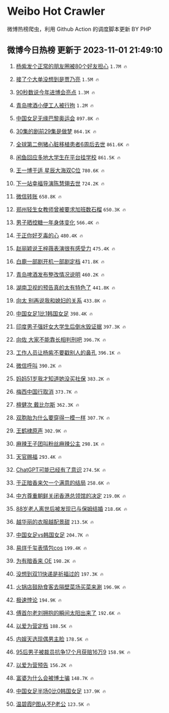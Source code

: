# Weibo Hot Crawler 



微博热榜爬虫，利用 Github Action 的调度脚本更新 BY PHP 


## 微博今日热榜 更新于 2023-11-01 21:49:10 
1. [杨紫发个正常的朋友圈被80个好友担心](https://s.weibo.com/weibo?q=%23%E6%9D%A8%E7%B4%AB%E5%8F%91%E4%B8%AA%E6%AD%A3%E5%B8%B8%E7%9A%84%E6%9C%8B%E5%8F%8B%E5%9C%88%E8%A2%AB80%E4%B8%AA%E5%A5%BD%E5%8F%8B%E6%8B%85%E5%BF%83%23&t=31&band_rank=1&Refer=top) `1.7M 🔥` 

1. [接了个大单没想到是贾乃亮](https://s.weibo.com/weibo?q=%23%E6%8E%A5%E4%BA%86%E4%B8%AA%E5%A4%A7%E5%8D%95%E6%B2%A1%E6%83%B3%E5%88%B0%E6%98%AF%E8%B4%BE%E4%B9%83%E4%BA%AE%23&t=31&band_rank=2&Refer=top) `1.5M 🔥` 

1. [90秒数说今年进博会亮点](https://s.weibo.com/weibo?q=%2390%E7%A7%92%E6%95%B0%E8%AF%B4%E4%BB%8A%E5%B9%B4%E8%BF%9B%E5%8D%9A%E4%BC%9A%E4%BA%AE%E7%82%B9%23&t=31&band_rank=3&Refer=top) `1.3M 🔥` 

1. [青岛啤酒小便工人被行拘](https://s.weibo.com/weibo?q=%23%E9%9D%92%E5%B2%9B%E5%95%A4%E9%85%92%E5%B0%8F%E4%BE%BF%E5%B7%A5%E4%BA%BA%E8%A2%AB%E8%A1%8C%E6%8B%98%23&t=31&band_rank=4&Refer=top) `1.2M 🔥` 

1. [中国女足无缘巴黎奥运会](https://s.weibo.com/weibo?q=%23%E4%B8%AD%E5%9B%BD%E5%A5%B3%E8%B6%B3%E6%97%A0%E7%BC%98%E5%B7%B4%E9%BB%8E%E5%A5%A5%E8%BF%90%E4%BC%9A%23&t=31&band_rank=5&Refer=top) `897.8K 🔥` 

1. [30集的剧前29集是做梦](https://s.weibo.com/weibo?q=%2330%E9%9B%86%E7%9A%84%E5%89%A7%E5%89%8D29%E9%9B%86%E6%98%AF%E5%81%9A%E6%A2%A6%23&t=31&band_rank=6&Refer=top) `864.1K 🔥` 

1. [全球第二例猪心脏移植患者6周后去世](https://s.weibo.com/weibo?q=%23%E5%85%A8%E7%90%83%E7%AC%AC%E4%BA%8C%E4%BE%8B%E7%8C%AA%E5%BF%83%E8%84%8F%E7%A7%BB%E6%A4%8D%E6%82%A3%E8%80%856%E5%91%A8%E5%90%8E%E5%8E%BB%E4%B8%96%23&t=31&band_rank=7&Refer=top) `861.6K 🔥` 

1. [闲鱼回应多地大学生在平台挂学校](https://s.weibo.com/weibo?q=%23%E9%97%B2%E9%B1%BC%E5%9B%9E%E5%BA%94%E5%A4%9A%E5%9C%B0%E5%A4%A7%E5%AD%A6%E7%94%9F%E5%9C%A8%E5%B9%B3%E5%8F%B0%E6%8C%82%E5%AD%A6%E6%A0%A1%23&t=31&band_rank=8&Refer=top) `861.5K 🔥` 

1. [王一博于适 星辰大海双C位](https://s.weibo.com/weibo?q=%E7%8E%8B%E4%B8%80%E5%8D%9A%E4%BA%8E%E9%80%82%20%E6%98%9F%E8%BE%B0%E5%A4%A7%E6%B5%B7%E5%8F%8CC%E4%BD%8D&t=31&band_rank=9&Refer=top) `780.6K 🔥` 

1. [下一站幸福导演陈慧翎去世](https://s.weibo.com/weibo?q=%23%E4%B8%8B%E4%B8%80%E7%AB%99%E5%B9%B8%E7%A6%8F%E5%AF%BC%E6%BC%94%E9%99%88%E6%85%A7%E7%BF%8E%E5%8E%BB%E4%B8%96%23&t=31&band_rank=10&Refer=top) `724.2K 🔥` 

1. [微信转账](https://s.weibo.com/weibo?q=%E5%BE%AE%E4%BF%A1%E8%BD%AC%E8%B4%A6&t=31&band_rank=11&Refer=top) `658.8K 🔥` 

1. [郑州轻生女教师曾被要求加班数石榴](https://s.weibo.com/weibo?q=%23%E9%83%91%E5%B7%9E%E8%BD%BB%E7%94%9F%E5%A5%B3%E6%95%99%E5%B8%88%E6%9B%BE%E8%A2%AB%E8%A6%81%E6%B1%82%E5%8A%A0%E7%8F%AD%E6%95%B0%E7%9F%B3%E6%A6%B4%23&t=31&band_rank=12&Refer=top) `650.3K 🔥` 

1. [男子晒控糖一年身体变化](https://s.weibo.com/weibo?q=%23%E7%94%B7%E5%AD%90%E6%99%92%E6%8E%A7%E7%B3%96%E4%B8%80%E5%B9%B4%E8%BA%AB%E4%BD%93%E5%8F%98%E5%8C%96%23&t=31&band_rank=13&Refer=top) `566.4K 🔥` 

1. [于正你好歹毒的心](https://s.weibo.com/weibo?q=%E4%BA%8E%E6%AD%A3%E4%BD%A0%E5%A5%BD%E6%AD%B9%E6%AF%92%E7%9A%84%E5%BF%83&t=31&band_rank=14&Refer=top) `480.4K 🔥` 

1. [赵丽颖说王梓薇表演很有感受力](https://s.weibo.com/weibo?q=%23%E8%B5%B5%E4%B8%BD%E9%A2%96%E8%AF%B4%E7%8E%8B%E6%A2%93%E8%96%87%E8%A1%A8%E6%BC%94%E5%BE%88%E6%9C%89%E6%84%9F%E5%8F%97%E5%8A%9B%23&t=31&band_rank=15&Refer=top) `475.4K 🔥` 

1. [白鹿一部剧开机一部剧定档](https://s.weibo.com/weibo?q=%23%E7%99%BD%E9%B9%BF%E4%B8%80%E9%83%A8%E5%89%A7%E5%BC%80%E6%9C%BA%E4%B8%80%E9%83%A8%E5%89%A7%E5%AE%9A%E6%A1%A3%23&t=31&band_rank=16&Refer=top) `471.8K 🔥` 

1. [青岛啤酒发布整改情况说明](https://s.weibo.com/weibo?q=%23%E9%9D%92%E5%B2%9B%E5%95%A4%E9%85%92%E5%8F%91%E5%B8%83%E6%95%B4%E6%94%B9%E6%83%85%E5%86%B5%E8%AF%B4%E6%98%8E%23&t=31&band_rank=17&Refer=top) `460.2K 🔥` 

1. [湖南卫视的预告真的太有特色了](https://s.weibo.com/weibo?q=%23%E6%B9%96%E5%8D%97%E5%8D%AB%E8%A7%86%E7%9A%84%E9%A2%84%E5%91%8A%E7%9C%9F%E7%9A%84%E5%A4%AA%E6%9C%89%E7%89%B9%E8%89%B2%E4%BA%86%23&t=31&band_rank=18&Refer=top) `441.8K 🔥` 

1. [向太 别再说我和媳妇的关系](https://s.weibo.com/weibo?q=%E5%90%91%E5%A4%AA%20%E5%88%AB%E5%86%8D%E8%AF%B4%E6%88%91%E5%92%8C%E5%AA%B3%E5%A6%87%E7%9A%84%E5%85%B3%E7%B3%BB&t=31&band_rank=19&Refer=top) `433.8K 🔥` 

1. [中国女足1比1韩国女足](https://s.weibo.com/weibo?q=%23%E4%B8%AD%E5%9B%BD%E5%A5%B3%E8%B6%B31%E6%AF%941%E9%9F%A9%E5%9B%BD%E5%A5%B3%E8%B6%B3%23&t=31&band_rank=20&Refer=top) `398.4K 🔥` 

1. [印度男子强奸女大学生后倒水毁证据](https://s.weibo.com/weibo?q=%23%E5%8D%B0%E5%BA%A6%E7%94%B7%E5%AD%90%E5%BC%BA%E5%A5%B8%E5%A5%B3%E5%A4%A7%E5%AD%A6%E7%94%9F%E5%90%8E%E5%80%92%E6%B0%B4%E6%AF%81%E8%AF%81%E6%8D%AE%23&t=31&band_rank=21&Refer=top) `397.3K 🔥` 

1. [向佐 大家不能靠长相判刑吧](https://s.weibo.com/weibo?q=%E5%90%91%E4%BD%90%20%E5%A4%A7%E5%AE%B6%E4%B8%8D%E8%83%BD%E9%9D%A0%E9%95%BF%E7%9B%B8%E5%88%A4%E5%88%91%E5%90%A7&t=31&band_rank=22&Refer=top) `396.7K 🔥` 

1. [工作人员让杨紫不要戳别人的鼻孔](https://s.weibo.com/weibo?q=%23%E5%B7%A5%E4%BD%9C%E4%BA%BA%E5%91%98%E8%AE%A9%E6%9D%A8%E7%B4%AB%E4%B8%8D%E8%A6%81%E6%88%B3%E5%88%AB%E4%BA%BA%E7%9A%84%E9%BC%BB%E5%AD%94%23&t=31&band_rank=23&Refer=top) `396.1K 🔥` 

1. [微信呼叫](https://s.weibo.com/weibo?q=%E5%BE%AE%E4%BF%A1%E5%91%BC%E5%8F%AB&t=31&band_rank=24&Refer=top) `390.2K 🔥` 

1. [妈妈51岁我才知道她没买社保](https://s.weibo.com/weibo?q=%23%E5%A6%88%E5%A6%8851%E5%B2%81%E6%88%91%E6%89%8D%E7%9F%A5%E9%81%93%E5%A5%B9%E6%B2%A1%E4%B9%B0%E7%A4%BE%E4%BF%9D%23&t=31&band_rank=25&Refer=top) `383.2K 🔥` 

1. [梅西中国行取消](https://s.weibo.com/weibo?q=%23%E6%A2%85%E8%A5%BF%E4%B8%AD%E5%9B%BD%E8%A1%8C%E5%8F%96%E6%B6%88%23&t=31&band_rank=26&Refer=top) `373.7K 🔥` 

1. [檀健次 戴比尔斯](https://s.weibo.com/weibo?q=%E6%AA%80%E5%81%A5%E6%AC%A1%20%E6%88%B4%E6%AF%94%E5%B0%94%E6%96%AF&t=31&band_rank=27&Refer=top) `362.3K 🔥` 

1. [双胞胎为什么要穿得一模一样](https://s.weibo.com/weibo?q=%E5%8F%8C%E8%83%9E%E8%83%8E%E4%B8%BA%E4%BB%80%E4%B9%88%E8%A6%81%E7%A9%BF%E5%BE%97%E4%B8%80%E6%A8%A1%E4%B8%80%E6%A0%B7&t=31&band_rank=28&Refer=top) `307.7K 🔥` 

1. [王鹤棣原声](https://s.weibo.com/weibo?q=%E7%8E%8B%E9%B9%A4%E6%A3%A3%E5%8E%9F%E5%A3%B0&t=31&band_rank=29&Refer=top) `302.9K 🔥` 

1. [麻辣王子团叫粉丝麻辣公主](https://s.weibo.com/weibo?q=%23%E9%BA%BB%E8%BE%A3%E7%8E%8B%E5%AD%90%E5%9B%A2%E5%8F%AB%E7%B2%89%E4%B8%9D%E9%BA%BB%E8%BE%A3%E5%85%AC%E4%B8%BB%23&t=31&band_rank=30&Refer=top) `298.1K 🔥` 

1. [天官赐福](https://s.weibo.com/weibo?q=%E5%A4%A9%E5%AE%98%E8%B5%90%E7%A6%8F&t=31&band_rank=31&Refer=top) `293.4K 🔥` 

1. [ChatGPT可能已经有了意识](https://s.weibo.com/weibo?q=%23ChatGPT%E5%8F%AF%E8%83%BD%E5%B7%B2%E7%BB%8F%E6%9C%89%E4%BA%86%E6%84%8F%E8%AF%86%23&t=31&band_rank=32&Refer=top) `274.5K 🔥` 

1. [于正暗香来欠一个满意的结局](https://s.weibo.com/weibo?q=%23%E4%BA%8E%E6%AD%A3%E6%9A%97%E9%A6%99%E6%9D%A5%E6%AC%A0%E4%B8%80%E4%B8%AA%E6%BB%A1%E6%84%8F%E7%9A%84%E7%BB%93%E5%B1%80%23&t=31&band_rank=33&Refer=top) `258.6K 🔥` 

1. [中方尊重朝鲜关闭香港总领馆的决定](https://s.weibo.com/weibo?q=%23%E4%B8%AD%E6%96%B9%E5%B0%8A%E9%87%8D%E6%9C%9D%E9%B2%9C%E5%85%B3%E9%97%AD%E9%A6%99%E6%B8%AF%E6%80%BB%E9%A2%86%E9%A6%86%E7%9A%84%E5%86%B3%E5%AE%9A%23&t=31&band_rank=34&Refer=top) `219.0K 🔥` 

1. [88岁老人离世后被发现已与保姆结婚](https://s.weibo.com/weibo?q=%2388%E5%B2%81%E8%80%81%E4%BA%BA%E7%A6%BB%E4%B8%96%E5%90%8E%E8%A2%AB%E5%8F%91%E7%8E%B0%E5%B7%B2%E4%B8%8E%E4%BF%9D%E5%A7%86%E7%BB%93%E5%A9%9A%23&t=31&band_rank=35&Refer=top) `218.6K 🔥` 

1. [越华丽的衣服越配景甜](https://s.weibo.com/weibo?q=%E8%B6%8A%E5%8D%8E%E4%B8%BD%E7%9A%84%E8%A1%A3%E6%9C%8D%E8%B6%8A%E9%85%8D%E6%99%AF%E7%94%9C&t=31&band_rank=36&Refer=top) `213.5K 🔥` 

1. [中国女足vs韩国女足](https://s.weibo.com/weibo?q=%23%E4%B8%AD%E5%9B%BD%E5%A5%B3%E8%B6%B3vs%E9%9F%A9%E5%9B%BD%E5%A5%B3%E8%B6%B3%23&t=31&band_rank=37&Refer=top) `204.7K 🔥` 

1. [易烊千玺表情包cos](https://s.weibo.com/weibo?q=%23%E6%98%93%E7%83%8A%E5%8D%83%E7%8E%BA%E8%A1%A8%E6%83%85%E5%8C%85cos%23&t=31&band_rank=38&Refer=top) `199.4K 🔥` 

1. [为有暗香来 OE](https://s.weibo.com/weibo?q=%E4%B8%BA%E6%9C%89%E6%9A%97%E9%A6%99%E6%9D%A5%20OE&t=31&band_rank=39&Refer=top) `198.2K 🔥` 

1. [没想到双11快递是祈福过的](https://s.weibo.com/weibo?q=%23%E6%B2%A1%E6%83%B3%E5%88%B0%E5%8F%8C11%E5%BF%AB%E9%80%92%E6%98%AF%E7%A5%88%E7%A6%8F%E8%BF%87%E7%9A%84%23&t=31&band_rank=40&Refer=top) `197.3K 🔥` 

1. [火锅店鼓励食客去隔壁菜场买菜来涮](https://s.weibo.com/weibo?q=%23%E7%81%AB%E9%94%85%E5%BA%97%E9%BC%93%E5%8A%B1%E9%A3%9F%E5%AE%A2%E5%8E%BB%E9%9A%94%E5%A3%81%E8%8F%9C%E5%9C%BA%E4%B9%B0%E8%8F%9C%E6%9D%A5%E6%B6%AE%23&t=31&band_rank=41&Refer=top) `196.9K 🔥` 

1. [极速悖论](https://s.weibo.com/weibo?q=%E6%9E%81%E9%80%9F%E6%82%96%E8%AE%BA&t=31&band_rank=42&Refer=top) `194.9K 🔥` 

1. [傅首尔老刘拥抱的瞬间太阳出来了](https://s.weibo.com/weibo?q=%E5%82%85%E9%A6%96%E5%B0%94%E8%80%81%E5%88%98%E6%8B%A5%E6%8A%B1%E7%9A%84%E7%9E%AC%E9%97%B4%E5%A4%AA%E9%98%B3%E5%87%BA%E6%9D%A5%E4%BA%86&t=31&band_rank=43&Refer=top) `192.6K 🔥` 

1. [以爱为营定档](https://s.weibo.com/weibo?q=%E4%BB%A5%E7%88%B1%E4%B8%BA%E8%90%A5%E5%AE%9A%E6%A1%A3&t=31&band_rank=44&Refer=top) `188.5K 🔥` 

1. [内娱天选现偶男主脸](https://s.weibo.com/weibo?q=%23%E5%86%85%E5%A8%B1%E5%A4%A9%E9%80%89%E7%8E%B0%E5%81%B6%E7%94%B7%E4%B8%BB%E8%84%B8%23&t=31&band_rank=45&Refer=top) `178.5K 🔥` 

1. [95后男子被裁员抗争17个月获赔16万9](https://s.weibo.com/weibo?q=%2395%E5%90%8E%E7%94%B7%E5%AD%90%E8%A2%AB%E8%A3%81%E5%91%98%E6%8A%97%E4%BA%8917%E4%B8%AA%E6%9C%88%E8%8E%B7%E8%B5%9416%E4%B8%879%23&t=31&band_rank=46&Refer=top) `158.9K 🔥` 

1. [以爱为营预告](https://s.weibo.com/weibo?q=%E4%BB%A5%E7%88%B1%E4%B8%BA%E8%90%A5%E9%A2%84%E5%91%8A&t=31&band_rank=47&Refer=top) `156.2K 🔥` 

1. [富婆为什么会被博士骗](https://s.weibo.com/weibo?q=%E5%AF%8C%E5%A9%86%E4%B8%BA%E4%BB%80%E4%B9%88%E4%BC%9A%E8%A2%AB%E5%8D%9A%E5%A3%AB%E9%AA%97&t=31&band_rank=48&Refer=top) `148.7K 🔥` 

1. [中国女足半场0比0韩国女足](https://s.weibo.com/weibo?q=%23%E4%B8%AD%E5%9B%BD%E5%A5%B3%E8%B6%B3%E5%8D%8A%E5%9C%BA0%E6%AF%940%E9%9F%A9%E5%9B%BD%E5%A5%B3%E8%B6%B3%23&t=31&band_rank=49&Refer=top) `137.9K 🔥` 

1. [温碧霞P图从不P老公](https://s.weibo.com/weibo?q=%23%E6%B8%A9%E7%A2%A7%E9%9C%9EP%E5%9B%BE%E4%BB%8E%E4%B8%8DP%E8%80%81%E5%85%AC%23&t=31&band_rank=50&Refer=top) `123.5K 🔥` 

